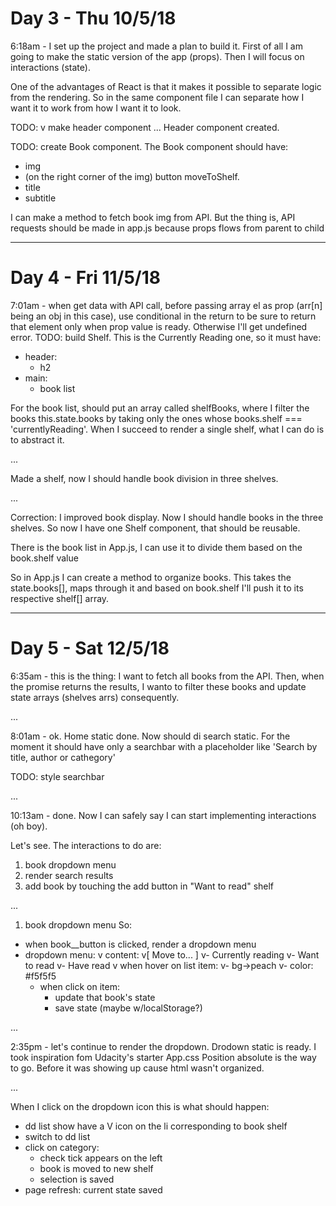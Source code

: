 # Day 3 - Thu 10/5/18
6:18am - I set up the project and made a plan to build it. 
First of all I am going to make the static version of the app (props). Then I will focus on interactions (state).

One of the advantages of React is that it makes it possible to separate logic from the rendering. So in the same component file I can separate how I want it to work from how I want it to look.

TODO: 
v make header component
...
Header component created. 

TODO: create Book component.
The Book component should have:
- img
- (on the right corner of the img) button moveToShelf.
- title
- subtitle

I can make a method to fetch book img from API. But the thing is, API requests should be made in app.js because props flows from parent to child

***

# Day 4 - Fri 11/5/18
7:01am - when get data with API call, before passing array el as prop (arr[n] being an obj in this case), use conditional in the return to be sure to return that element only when prop value is ready. Otherwise I'll get undefined error.
TODO: build Shelf.
This is the Currently Reading one, so it must have:
- header:
	* h2
- main:
	* book list
	
For the book list, should put an array called shelfBooks, where I filter the books this.state.books by taking only the ones whose books.shelf === 'currentlyReading'. When I succeed to render a single shelf, what I can do is to abstract it. 

...

Made a shelf, now I should handle book division in three shelves.

...

Correction: I improved book display.
Now I should handle books in the three shelves. So now I have one Shelf component, that should be reusable. 

There is the book list in App.js, I can use it to divide them based on the book.shelf value

So in App.js I can create a method to organize books. This takes the state.books[], maps through it and based on book.shelf I'll push it to its respective shelf[] array.


***

# Day 5 - Sat 12/5/18
6:35am - this is the thing: I want to fetch all books from the API. Then, when the promise returns the results, I wanto to filter these books and update state arrays (shelves arrs) consequently.

...

8:01am - ok. Home static done. Now should di search static. For the moment it should have only a searchbar with a placeholder like 'Search by title, author or cathegory'

TODO: style searchbar

...

10:13am - done. 
Now I can safely say I can start implementing interactions (oh boy). 

Let's see. The interactions to do are:
1. book dropdown menu
2. render search results 
3. add book by touching the add button in "Want to read" shelf

...

1. book dropdown menu
So:
* when book__button is clicked, render a dropdown menu
* dropdown menu:
	v content:
		v[ Move to...	  ]
		v- Currently reading
		v- Want to read
		v- Have read
	v when hover on list item:
		v- bg->peach
		v- color: #f5f5f5
	- when click on item:
		- update that book's state
		- save state (maybe w/localStorage?)
		
...

2:35pm - let's continue to render the dropdown. Drodown static is ready. I took inspiration fom Udacity's starter App.css
Position absolute is the way to go. Before it was showing up cause html wasn't organized.

...

When I click on the dropdown icon this is what should happen:
- dd list show have a V icon on the li corresponding to book shelf
- switch to dd list
- click on category: 
	* check tick appears on the left
	* book is moved to new shelf
	* selection is saved 
- page refresh: current state  saved
